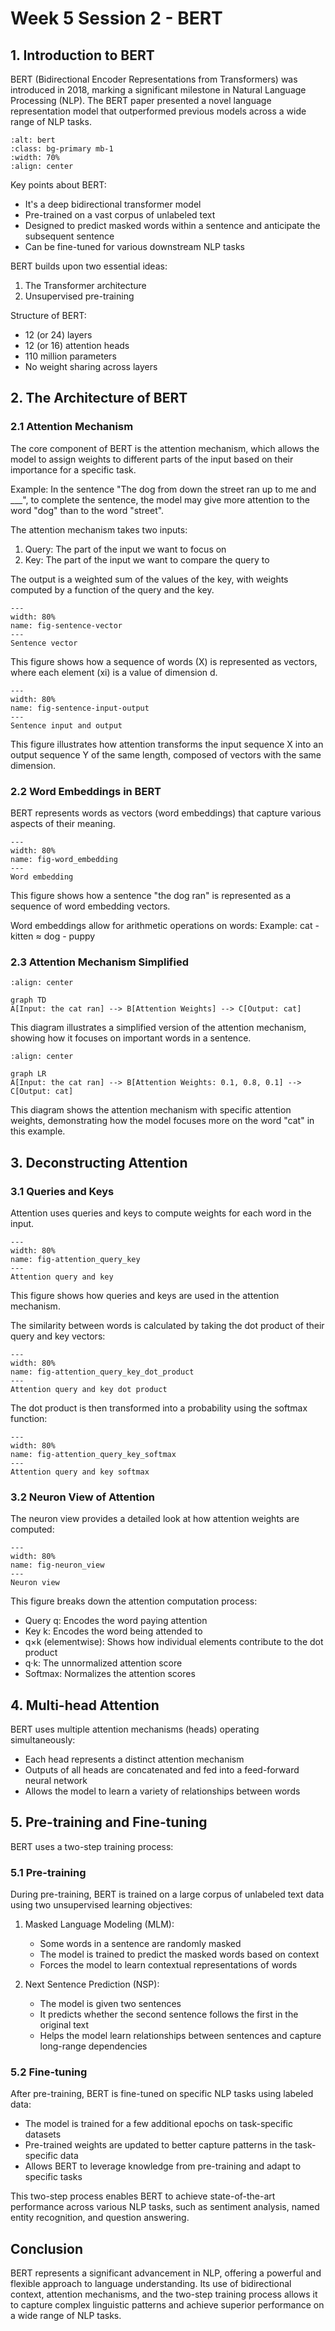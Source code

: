 # Week 5 Session 2 - BERT

## 1. Introduction to BERT

BERT (Bidirectional Encoder Representations from Transformers) was introduced in 2018, marking a significant milestone in Natural Language Processing (NLP). The BERT paper presented a novel language representation model that outperformed previous models across a wide range of NLP tasks.

```{image} figs/entelecheia_bert.png
:alt: bert
:class: bg-primary mb-1
:width: 70%
:align: center
```

Key points about BERT:

- It's a deep bidirectional transformer model
- Pre-trained on a vast corpus of unlabeled text
- Designed to predict masked words within a sentence and anticipate the subsequent sentence
- Can be fine-tuned for various downstream NLP tasks

BERT builds upon two essential ideas:

1. The Transformer architecture
2. Unsupervised pre-training

Structure of BERT:

- 12 (or 24) layers
- 12 (or 16) attention heads
- 110 million parameters
- No weight sharing across layers

## 2. The Architecture of BERT

### 2.1 Attention Mechanism

The core component of BERT is the attention mechanism, which allows the model to assign weights to different parts of the input based on their importance for a specific task.

Example:
In the sentence "The dog from down the street ran up to me and \_\_\_", to complete the sentence, the model may give more attention to the word "dog" than to the word "street".

The attention mechanism takes two inputs:

1. Query: The part of the input we want to focus on
2. Key: The part of the input we want to compare the query to

The output is a weighted sum of the values of the key, with weights computed by a function of the query and the key.

```{figure} figs/sentence_vector.png
---
width: 80%
name: fig-sentence-vector
---
Sentence vector
```

This figure shows how a sequence of words (X) is represented as vectors, where each element (xi) is a value of dimension d.

```{figure} figs/attention_input_output.png
---
width: 80%
name: fig-sentence-input-output
---
Sentence input and output
```

This figure illustrates how attention transforms the input sequence X into an output sequence Y of the same length, composed of vectors with the same dimension.

### 2.2 Word Embeddings in BERT

BERT represents words as vectors (word embeddings) that capture various aspects of their meaning.

```{figure} figs/word_embedding.png
---
width: 80%
name: fig-word_embedding
---
Word embedding
```

This figure shows how a sentence "the dog ran" is represented as a sequence of word embedding vectors.

Word embeddings allow for arithmetic operations on words:
Example: cat - kitten ≈ dog - puppy

### 2.3 Attention Mechanism Simplified

```{mermaid}
:align: center

graph TD
A[Input: the cat ran] --> B[Attention Weights] --> C[Output: cat]
```

This diagram illustrates a simplified version of the attention mechanism, showing how it focuses on important words in a sentence.

```{mermaid}
:align: center

graph LR
A[Input: the cat ran] --> B[Attention Weights: 0.1, 0.8, 0.1] --> C[Output: cat]
```

This diagram shows the attention mechanism with specific attention weights, demonstrating how the model focuses more on the word "cat" in this example.

## 3. Deconstructing Attention

### 3.1 Queries and Keys

Attention uses queries and keys to compute weights for each word in the input.

```{figure} figs/attention_query_key.png
---
width: 80%
name: fig-attention_query_key
---
Attention query and key
```

This figure shows how queries and keys are used in the attention mechanism.

The similarity between words is calculated by taking the dot product of their query and key vectors:

```{figure} figs/attention_query_key_dot_product.png
---
width: 80%
name: fig-attention_query_key_dot_product
---
Attention query and key dot product
```

The dot product is then transformed into a probability using the softmax function:

```{figure} figs/attention_query_key_softmax.png
---
width: 80%
name: fig-attention_query_key_softmax
---
Attention query and key softmax
```

### 3.2 Neuron View of Attention

The neuron view provides a detailed look at how attention weights are computed:

```{figure} figs/neuron_view.png
---
width: 80%
name: fig-neuron_view
---
Neuron view
```

This figure breaks down the attention computation process:

- Query q: Encodes the word paying attention
- Key k: Encodes the word being attended to
- q×k (elementwise): Shows how individual elements contribute to the dot product
- q·k: The unnormalized attention score
- Softmax: Normalizes the attention scores

## 4. Multi-head Attention

BERT uses multiple attention mechanisms (heads) operating simultaneously:

- Each head represents a distinct attention mechanism
- Outputs of all heads are concatenated and fed into a feed-forward neural network
- Allows the model to learn a variety of relationships between words

## 5. Pre-training and Fine-tuning

BERT uses a two-step training process:

### 5.1 Pre-training

During pre-training, BERT is trained on a large corpus of unlabeled text data using two unsupervised learning objectives:

1. Masked Language Modeling (MLM):

   - Some words in a sentence are randomly masked
   - The model is trained to predict the masked words based on context
   - Forces the model to learn contextual representations of words

2. Next Sentence Prediction (NSP):
   - The model is given two sentences
   - It predicts whether the second sentence follows the first in the original text
   - Helps the model learn relationships between sentences and capture long-range dependencies

### 5.2 Fine-tuning

After pre-training, BERT is fine-tuned on specific NLP tasks using labeled data:

- The model is trained for a few additional epochs on task-specific datasets
- Pre-trained weights are updated to better capture patterns in the task-specific data
- Allows BERT to leverage knowledge from pre-training and adapt to specific tasks

This two-step process enables BERT to achieve state-of-the-art performance across various NLP tasks, such as sentiment analysis, named entity recognition, and question answering.

## Conclusion

BERT represents a significant advancement in NLP, offering a powerful and flexible approach to language understanding. Its use of bidirectional context, attention mechanisms, and the two-step training process allows it to capture complex linguistic patterns and achieve superior performance on a wide range of NLP tasks.
